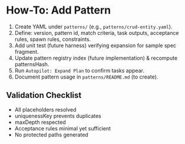 # How-To: Add Pattern

1. Create YAML under `patterns/` (e.g., `patterns/crud-entity.yaml`).
2. Define: version, pattern id, match criteria, task outputs, acceptance rules, spawn rules, constraints.
3. Add unit test (future harness) verifying expansion for sample spec fragment.
4. Update pattern registry index (future implementation) & recompute patternsHash.
5. Run `Autopilot: Expand Plan` to confirm tasks appear.
6. Document pattern usage in `patterns/README.md` (to create).

## Validation Checklist
- All placeholders resolved
- uniquenessKey prevents duplicates
- maxDepth respected
- Acceptance rules minimal yet sufficient
- No protected paths generated
